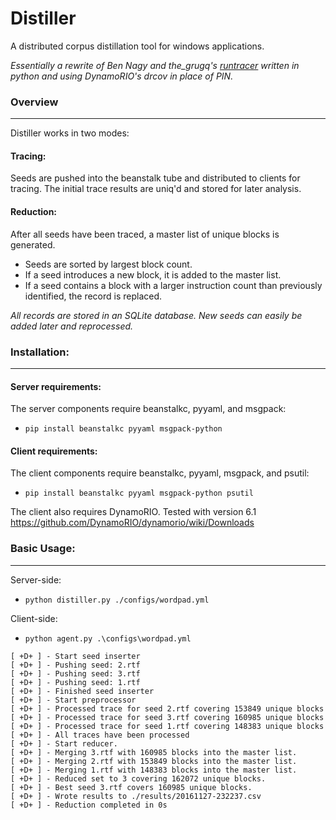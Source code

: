 Distiller
========= 
A distributed corpus distillation tool for windows applications.

*Essentially a rewrite of Ben Nagy and the_grugq's [runtracer](https://github.com/grugq/RunTracer) written in python and using DynamoRIO's drcov in place of PIN.*


### Overview
----------
Distiller works in two modes:

#### Tracing:
Seeds are pushed into the beanstalk tube and distributed to clients for tracing.  The initial trace results are uniq'd and stored for later analysis.

#### Reduction:
After all seeds have been traced, a master list of unique blocks is generated.
* Seeds are sorted by largest block count.
* If a seed introduces a new block, it is added to the master list.
* If a seed contains a block with a larger instruction count than previously identified, the record is replaced.

*All records are stored in an SQLite database.  New seeds can easily be added later and reprocessed.*


### Installation:
----------
#### Server requirements:
The server components require beanstalkc, pyyaml, and msgpack:

* ```pip install beanstalkc pyyaml msgpack-python```


#### Client requirements:
The client components require beanstalkc, pyyaml, msgpack, and psutil:

* ```pip install beanstalkc pyyaml msgpack-python psutil```

The client also requires DynamoRIO.  Tested with version 6.1
    https://github.com/DynamoRIO/dynamorio/wiki/Downloads
    

### Basic Usage:
----------
Server-side:

* ```python distiller.py ./configs/wordpad.yml```

Client-side:

* ```python agent.py .\configs\wordpad.yml```

```
[ +D+ ] - Start seed inserter
[ +D+ ] - Pushing seed: 2.rtf
[ +D+ ] - Pushing seed: 3.rtf
[ +D+ ] - Pushing seed: 1.rtf
[ +D+ ] - Finished seed inserter
[ +D+ ] - Start preprocessor
[ +D+ ] - Processed trace for seed 2.rtf covering 153849 unique blocks
[ +D+ ] - Processed trace for seed 3.rtf covering 160985 unique blocks
[ +D+ ] - Processed trace for seed 1.rtf covering 148383 unique blocks
[ +D+ ] - All traces have been processed
[ +D+ ] - Start reducer.
[ +D+ ] - Merging 3.rtf with 160985 blocks into the master list.
[ +D+ ] - Merging 2.rtf with 153849 blocks into the master list.
[ +D+ ] - Merging 1.rtf with 148383 blocks into the master list.
[ +D+ ] - Reduced set to 3 covering 162072 unique blocks.
[ +D+ ] - Best seed 3.rtf covers 160985 unique blocks.
[ +D+ ] - Wrote results to ./results/20161127-232237.csv
[ +D+ ] - Reduction completed in 0s
```
